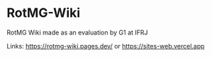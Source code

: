 # RotMG-Wiki
RotMG Wiki made as an evaluation by G1 at IFRJ

Links: 
https://rotmg-wiki.pages.dev/
or
https://sites-web.vercel.app
